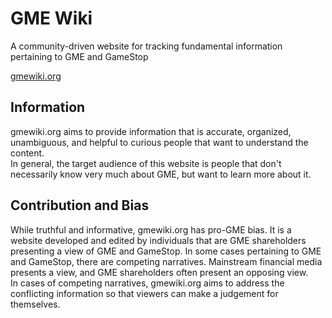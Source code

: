 # GME Wiki

A community-driven website for tracking fundamental information pertaining to GME and GameStop

[gmewiki.org](https://gmewiki.org)


## Information

gmewiki.org aims to provide information that is accurate, organized, unambiguous, and helpful to curious people that want to understand the content.  
In general, the target audience of this website is people that don't necessarily know very much about GME, but want to learn more about it.


## Contribution and Bias

While truthful and informative, gmewiki.org has pro-GME bias.  It is a website developed and edited by individuals that are GME shareholders presenting a view of GME and GameStop.
In some cases pertaining to GME and GameStop, there are competing narratives.  Mainstream financial media presents a view, and GME shareholders often present an opposing view.  
In cases of competing narratives, gmewiki.org aims to address the conflicting information so that viewers can make a judgement for themselves. 

